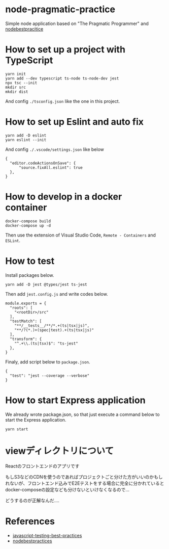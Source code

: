 # node-pragmatic-practice
Simple node application based on "The Pragmatic Programmer" and [nodebestpracitice](https://github.com/goldbergyoni/nodebestpractices)

# How to set up a project with TypeScript

```
yarn init
yarn add --dev typescript ts-node ts-node-dev jest
npx tsc --init
mkdir src
mkdir dist
```

And config `./tsconfig.json` like the one in this project.

# How to set up Eslint and auto fix

```
yarn add -D eslint
yarn eslint --init
```

And config `./.vscode/settings.json` like below

```
{
  "editor.codeActionsOnSave": {
      "source.fixAll.eslint": true
  },
}
```

# How to develop in a docker container

```
docker-compose build
docker-compose up -d
```

Then use the extension of Visual Studio Code, `Remote - Containers` and `ESLint`.

# How to test

Install packages below.

```
yarn add -D jest @types/jest ts-jest
```

Then add `jest.config.js` and write codes below.

```
module.exports = {
  "roots": [
    "<rootDir>/src"
  ],
  "testMatch": [
    "**/__tests__/**/*.+(ts|tsx|js)",
    "**/?(*.)+(spec|test).+(ts|tsx|js)"
  ],
  "transform": {
    "^.+\\.(ts|tsx)$": "ts-jest"
  },
}
```

Finaly, add script below to `package.json`.

```
{
  "test": "jest --coverage --verbose"
}
```

# How to start Express application

We already wrote package.json, so that just execute a command below to start the Express application.  

```
yarn start
```

# viewディレクトリについて

Reactのフロントエンドのアプリです

もしS3などのCDNを使うのであればプロジェクトごと分けた方がいいのかもしれないが、フロントエンド込みでE2Eテストをする場合に完全に分かれているとdocker-composeの設定なども分けないといけなくなるので...

どうするのが正解なんだ....

# References

- [javascript-testing-best-practices](https://github.com/goldbergyoni/javascript-testing-best-practices/)
- [nodebestpractices](https://github.com/goldbergyoni/nodebestpractices)